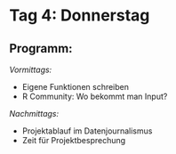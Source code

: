 # Tag 4: Donnerstag

## Programm:

*Vormittags:*

* Eigene Funktionen schreiben
* R Community: Wo bekommt man Input?

*Nachmittags:*

* Projektablauf im Datenjournalismus
* Zeit für Projektbesprechung
